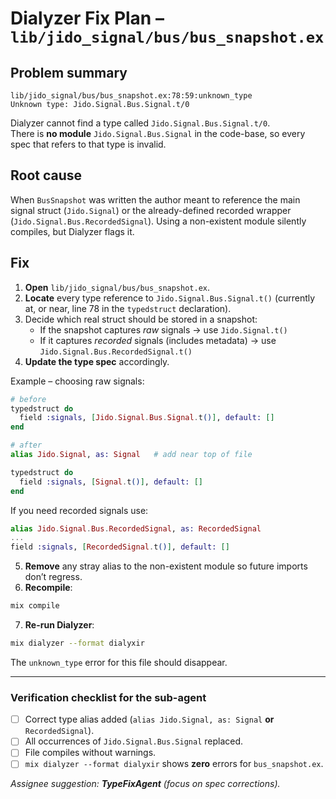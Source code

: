 # Dialyzer Fix Plan – `lib/jido_signal/bus/bus_snapshot.ex`

## Problem summary
```
lib/jido_signal/bus/bus_snapshot.ex:78:59:unknown_type
Unknown type: Jido.Signal.Bus.Signal.t/0
```

Dialyzer cannot find a type called `Jido.Signal.Bus.Signal.t/0`.  
There is **no module** `Jido.Signal.Bus.Signal` in the code-base, so every spec that refers to that type is invalid.

## Root cause
When `BusSnapshot` was written the author meant to reference the main signal struct (`Jido.Signal`) or the already-defined recorded wrapper (`Jido.Signal.Bus.RecordedSignal`). Using a non-existent module silently compiles, but Dialyzer flags it.

## Fix

1. **Open** `lib/jido_signal/bus/bus_snapshot.ex`.
2. **Locate** every type reference to `Jido.Signal.Bus.Signal.t()` (currently at, or near, line 78 in the `typedstruct` declaration).
3. Decide which real struct should be stored in a snapshot:
   * If the snapshot captures *raw* signals → use `Jido.Signal.t()`
   * If it captures *recorded* signals (includes metadata) → use `Jido.Signal.Bus.RecordedSignal.t()`
4. **Update the type spec** accordingly.

Example – choosing raw signals:

```elixir
# before
typedstruct do
  field :signals, [Jido.Signal.Bus.Signal.t()], default: []
end

# after
alias Jido.Signal, as: Signal   # add near top of file

typedstruct do
  field :signals, [Signal.t()], default: []
end
```

If you need recorded signals use:

```elixir
alias Jido.Signal.Bus.RecordedSignal, as: RecordedSignal
...
field :signals, [RecordedSignal.t()], default: []
```

5. **Remove** any stray alias to the non-existent module so future imports don’t regress.
6. **Recompile**:

```bash
mix compile
```

7. **Re-run Dialyzer**:

```bash
mix dialyzer --format dialyxir
```

The `unknown_type` error for this file should disappear.  

---

### Verification checklist for the sub-agent

- [ ] Correct type alias added (`alias Jido.Signal, as: Signal` **or** `RecordedSignal`).
- [ ] All occurrences of `Jido.Signal.Bus.Signal` replaced.
- [ ] File compiles without warnings.
- [ ] `mix dialyzer --format dialyxir` shows **zero** errors for `bus_snapshot.ex`.

_Assignee suggestion: **TypeFixAgent** (focus on spec corrections)._
